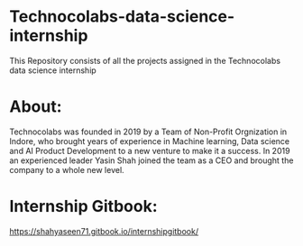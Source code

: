 # Technocolabs-data-science-internship

This Repository consists of all the projects assigned in the Technocolabs data science internship




# About:
Technocolabs was founded in 2019 by a Team of Non-Profit Orgnization in Indore, who brought years of experience in Machine learning, Data science and AI Product Development to a new venture to make it a success. In 2019 an experienced leader Yasin Shah joined the team as a CEO and brought the company to a whole new level.

# Internship Gitbook:
https://shahyaseen71.gitbook.io/internshipgitbook/
